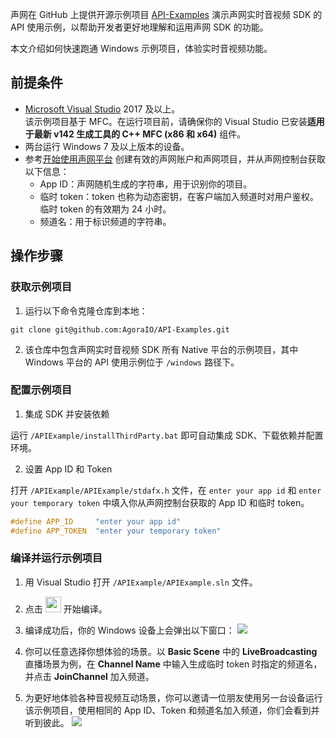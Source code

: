 声网在 GitHub 上提供开源示例项目 [API-Examples](https://github.com/AgoraIO/API-Examples/tree/main) 演示声网实时音视频 SDK 的 API 使用示例，以帮助开发者更好地理解和运用声网 SDK 的功能。

本文介绍如何快速跑通 Windows 示例项目，体验实时音视频功能。


## 前提条件

- [Microsoft Visual Studio](https://visualstudio.microsoft.com/) 2017 及以上。
    <div class="alert note">该示例项目基于 MFC。在运行项目前，请确保你的 Visual Studio 已安装<b>适用于最新 v142 生成工具的 C++ MFC (x86 和 x64)</b> 组件。</div>
- 两台运行 Windows 7 及以上版本的设备。
- 参考[开始使用声网平台](https://docs.agora.io/cn/Agora%20Platform/get_appid_token?platform=All%20Platforms) 创建有效的声网账户和声网项目，并从声网控制台获取以下信息：
  - App ID：声网随机生成的字符串，用于识别你的项目。
  - 临时 token：token 也称为动态密钥，在客户端加入频道时对用户鉴权。临时 token 的有效期为 24 小时。
  - 频道名：用于标识频道的字符串。


## 操作步骤

### 获取示例项目

1. 运行以下命令克隆仓库到本地：

```shell
git clone git@github.com:AgoraIO/API-Examples.git
```

2. 该仓库中包含声网实时音视频 SDK 所有 Native 平台的示例项目，其中 Windows 平台的 API 使用示例位于 `/windows` 路径下。


### 配置示例项目

1. 集成 SDK 并安装依赖

运行 `/APIExample/installThirdParty.bat` 即可自动集成 SDK、下载依赖并配置环境。

2. 设置 App ID 和 Token

打开 `/APIExample/APIExample/stdafx.h` 文件，在 `enter your app id` 和 `enter your temporary token` 中填入你从声网控制台获取的 App ID 和临时 token。

```cpp
#define APP_ID     "enter your app id"
#define APP_TOKEN  "enter your temporary token"   
```


### 编译并运行示例项目

1. 用 Visual Studio 打开 `/APIExample/APIExample.sln` 文件。

2. 点击 <img src="https://web-cdn.agora.io/docs-files/1690875789361" width="25"/> 开始编译。

3. 编译成功后，你的 Windows 设备上会弹出以下窗口：
![](https://web-cdn.agora.io/docs-files/1690875828817)

4. 你可以任意选择你想体验的场景。以 **Basic Scene** 中的 **LiveBroadcasting** 直播场景为例，在 **Channel Name** 中输入生成临时 token 时指定的频道名，并点击 **JoinChannel** 加入频道。

5. 为更好地体验各种音视频互动场景，你可以邀请一位朋友使用另一台设备运行该示例项目，使用相同的 App ID、Token 和频道名加入频道，你们会看到并听到彼此。
![](https://web-cdn.agora.io/docs-files/1690875862097)
